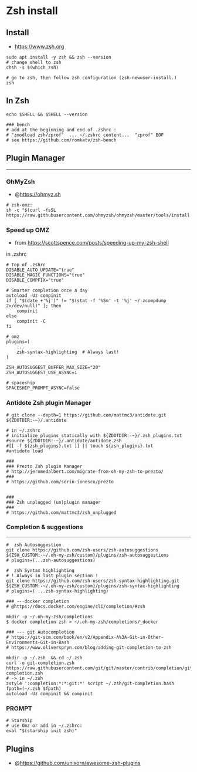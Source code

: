 # Zsh install


## Install
- https://www.zsh.org

```
sudo apt install -y zsh && zsh --version
# change shell to zsh
chsh -s $(which zsh)

# go to zsh, then follow zsh configuration (zsh-newuser-install.)
zsh
```

## In Zsh

```
echo $SHELL && $SHELL --version

### bench
# add at the beginning and end of .zshrc :
# "zmodload zsh/zprof"  ... ~/.zshrc content...  "zprof" EOF
# see https://github.com/romkatv/zsh-bench

```


## Plugin Manager 
------------------

### OhMyZsh
- @https://ohmyz.sh

```
# zsh-omz:
sh -c "$(curl -fsSL https://raw.githubusercontent.com/ohmyzsh/ohmyzsh/master/tools/install.sh)"
```

### Speed up OMZ
- from https://scottspence.com/posts/speeding-up-my-zsh-shell

in .zshrc
```shell
# Top of .zshrc
DISABLE_AUTO_UPDATE="true"
DISABLE_MAGIC_FUNCTIONS="true"
DISABLE_COMPFIX="true"

# Smarter completion once a day
autoload -Uz compinit
if [ "$(date +'%j')" != "$(stat -f '%Sm' -t '%j' ~/.zcompdump 2>/dev/null)" ]; then
    compinit
else
    compinit -C
fi

# omz
plugins=(
    ...
    zsh-syntax-highlighting  # Always last!
)

ZSH_AUTOSUGGEST_BUFFER_MAX_SIZE="20"
ZSH_AUTOSUGGEST_USE_ASYNC=1

# spaceship
SPACESHIP_PROMPT_ASYNC=false
```


### Antidote Zsh plugin Manager

```
# git clone --depth=1 https://github.com/mattmc3/antidote.git ${ZDOTDIR:-~}/.antidote

# in ~/.zshrc
# initialize plugins statically with ${ZDOTDIR:-~}/.zsh_plugins.txt
#source ${ZDOTDIR:-~}/.antidote/antidote.zsh
#[[ -f ${zsh_plugins}.txt ]] || touch ${zsh_plugins}.txt
#antidote load

###
### Prezto Zsh plugin Manager
# http://jeromedalbert.com/migrate-from-oh-my-zsh-to-prezto/
###
# https://github.com/sorin-ionescu/prezto


###
### Zsh unplugged (un)plugin manager
###
# https://github.com/mattmc3/zsh_unplugged
```


### Completion & suggestions
--------------------------

```
#  zsh Autosuggestion 
git clone https://github.com/zsh-users/zsh-autosuggestions ${ZSH_CUSTOM:-~/.oh-my-zsh/custom}/plugins/zsh-autosuggestions
# plugins=(...zsh-autosuggestions)

#  zsh Syntax highlighting
# ! Always in last plugin section !
git clone https://github.com/zsh-users/zsh-syntax-highlighting.git ${ZSH_CUSTOM:-~/.oh-my-zsh/custom}/plugins/zsh-syntax-highlighting
# plugins=( ...zsh-syntax-highlighting)
```

```
### ---docker completion
# @https://docs.docker.com/engine/cli/completion/#zsh

mkdir -p ~/.oh-my-zsh/completions
$ docker completion zsh > ~/.oh-my-zsh/completions/_docker

### --- git Autocompletion
# https://git-scm.com/book/en/v2/Appendix-A%3A-Git-in-Other-Environments-Git-in-Bash  
# https://www.oliverspryn.com/blog/adding-git-completion-to-zsh  

mkdir -p ~/.zsh  && cd ~/.zsh       
curl -o git-completion.zsh https://raw.githubusercontent.com/git/git/master/contrib/completion/git-completion.zsh
# -> in ~/.zsh  
zstyle ':completion:*:*:git:*' script ~/.zsh/git-completion.bash
fpath=(~/.zsh $fpath) 
autoload -Uz compinit && compinit
```


### PROMPT 

```
# Starship
# use Omz or add in ~/.zshrc: 
eval "$(starship init zsh)"
```

## Plugins

- @https://github.com/unixorn/awesome-zsh-plugins
